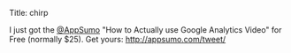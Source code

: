 Title: chirp

I just got the <a href="http://twitter.com/AppSumo">@AppSumo</a> "How to Actually use Google Analytics Video" for Free (normally $25). Get yours: <a href="http://appsumo.com/tweet/">http://appsumo.com/tweet/</a>
